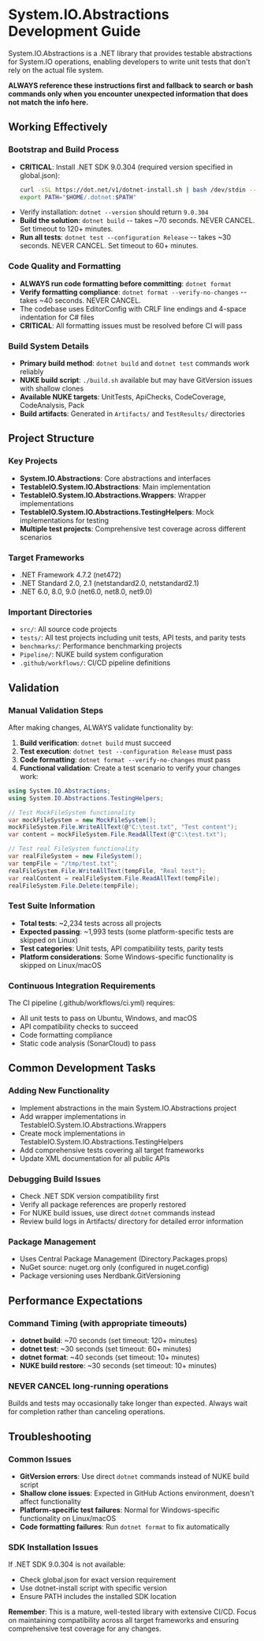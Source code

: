 # System.IO.Abstractions Development Guide

System.IO.Abstractions is a .NET library that provides testable abstractions for System.IO operations, enabling developers to write unit tests that don't rely on the actual file system.

**ALWAYS reference these instructions first and fallback to search or bash commands only when you encounter unexpected information that does not match the info here.**

## Working Effectively

### Bootstrap and Build Process
- **CRITICAL**: Install .NET SDK 9.0.304 (required version specified in global.json):
  ```bash
  curl -sSL https://dot.net/v1/dotnet-install.sh | bash /dev/stdin --version 9.0.304
  export PATH="$HOME/.dotnet:$PATH"
  ```
- Verify installation: `dotnet --version` should return `9.0.304`
- **Build the solution**: `dotnet build` -- takes ~70 seconds. NEVER CANCEL. Set timeout to 120+ minutes.
- **Run all tests**: `dotnet test --configuration Release` -- takes ~30 seconds. NEVER CANCEL. Set timeout to 60+ minutes.

### Code Quality and Formatting
- **ALWAYS run code formatting before committing**: `dotnet format` 
- **Verify formatting compliance**: `dotnet format --verify-no-changes` -- takes ~40 seconds. NEVER CANCEL.
- The codebase uses EditorConfig with CRLF line endings and 4-space indentation for C# files
- **CRITICAL**: All formatting issues must be resolved before CI will pass

### Build System Details
- **Primary build method**: `dotnet build` and `dotnet test` commands work reliably
- **NUKE build script**: `./build.sh` available but may have GitVersion issues with shallow clones
- **Available NUKE targets**: UnitTests, ApiChecks, CodeCoverage, CodeAnalysis, Pack
- **Build artifacts**: Generated in `Artifacts/` and `TestResults/` directories

## Project Structure

### Key Projects
- **System.IO.Abstractions**: Core abstractions and interfaces
- **TestableIO.System.IO.Abstractions**: Main implementation
- **TestableIO.System.IO.Abstractions.Wrappers**: Wrapper implementations
- **TestableIO.System.IO.Abstractions.TestingHelpers**: Mock implementations for testing
- **Multiple test projects**: Comprehensive test coverage across different scenarios

### Target Frameworks
- .NET Framework 4.7.2 (net472)
- .NET Standard 2.0, 2.1 (netstandard2.0, netstandard2.1)  
- .NET 6.0, 8.0, 9.0 (net6.0, net8.0, net9.0)

### Important Directories
- `src/`: All source code projects
- `tests/`: All test projects including unit tests, API tests, and parity tests
- `benchmarks/`: Performance benchmarking projects
- `Pipeline/`: NUKE build system configuration
- `.github/workflows/`: CI/CD pipeline definitions

## Validation

### Manual Validation Steps
After making changes, ALWAYS validate functionality by:

1. **Build verification**: `dotnet build` must succeed
2. **Test execution**: `dotnet test --configuration Release` must pass
3. **Code formatting**: `dotnet format --verify-no-changes` must pass
4. **Functional validation**: Create a test scenario to verify your changes work:

```csharp
using System.IO.Abstractions;
using System.IO.Abstractions.TestingHelpers;

// Test MockFileSystem functionality
var mockFileSystem = new MockFileSystem();
mockFileSystem.File.WriteAllText(@"C:\test.txt", "Test content");
var content = mockFileSystem.File.ReadAllText(@"C:\test.txt");

// Test real FileSystem functionality  
var realFileSystem = new FileSystem();
var tempFile = "/tmp/test.txt";
realFileSystem.File.WriteAllText(tempFile, "Real test");
var realContent = realFileSystem.File.ReadAllText(tempFile);
realFileSystem.File.Delete(tempFile);
```

### Test Suite Information
- **Total tests**: ~2,234 tests across all projects
- **Expected passing**: ~1,993 tests (some platform-specific tests are skipped on Linux)
- **Test categories**: Unit tests, API compatibility tests, parity tests
- **Platform considerations**: Some Windows-specific functionality is skipped on Linux/macOS

### Continuous Integration Requirements
The CI pipeline (.github/workflows/ci.yml) requires:
- All unit tests to pass on Ubuntu, Windows, and macOS
- API compatibility checks to succeed
- Code formatting compliance
- Static code analysis (SonarCloud) to pass

## Common Development Tasks

### Adding New Functionality
- Implement abstractions in the main System.IO.Abstractions project
- Add wrapper implementations in TestableIO.System.IO.Abstractions.Wrappers
- Create mock implementations in TestableIO.System.IO.Abstractions.TestingHelpers
- Add comprehensive tests covering all target frameworks
- Update XML documentation for all public APIs

### Debugging Build Issues
- Check .NET SDK version compatibility first
- Verify all package references are properly restored
- For NUKE build issues, use direct `dotnet` commands instead
- Review build logs in Artifacts/ directory for detailed error information

### Package Management
- Uses Central Package Management (Directory.Packages.props)
- NuGet source: nuget.org only (configured in nuget.config)
- Package versioning uses Nerdbank.GitVersioning

## Performance Expectations

### Command Timing (with appropriate timeouts)
- **dotnet build**: ~70 seconds (set timeout: 120+ minutes)
- **dotnet test**: ~30 seconds (set timeout: 60+ minutes) 
- **dotnet format**: ~40 seconds (set timeout: 10+ minutes)
- **NUKE build restore**: ~30 seconds (set timeout: 10+ minutes)

### **NEVER CANCEL** long-running operations
Builds and tests may occasionally take longer than expected. Always wait for completion rather than canceling operations.

## Troubleshooting

### Common Issues
- **GitVersion errors**: Use direct `dotnet` commands instead of NUKE build script
- **Shallow clone issues**: Expected in GitHub Actions environment, doesn't affect functionality
- **Platform-specific test failures**: Normal for Windows-specific functionality on Linux/macOS
- **Code formatting failures**: Run `dotnet format` to fix automatically

### SDK Installation Issues
If .NET SDK 9.0.304 is not available:
- Check global.json for exact version requirement
- Use dotnet-install script with specific version
- Ensure PATH includes the installed SDK location

**Remember**: This is a mature, well-tested library with extensive CI/CD. Focus on maintaining compatibility across all target frameworks and ensuring comprehensive test coverage for any changes.